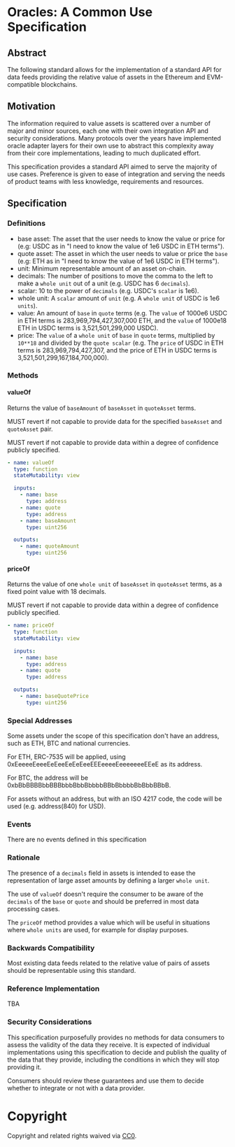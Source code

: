 # Oracles: A Common Use Specification

## Abstract
The following standard allows for the implementation of a standard API for data feeds providing the relative value of assets in the Ethereum and EVM-compatible blockchains.

## Motivation
The information required to value assets is scattered over a number of major and minor sources, each one with their own integration API and security considerations. Many protocols over the years have implemented oracle adapter layers for their own use to abstract this complexity away from their core implementations, leading to much duplicated effort.

This specification provides a standard API aimed to serve the majority of use cases. Preference is given to ease of integration and serving the needs of product teams with less knowledge, requirements and resources.

## Specification

### Definitions
 - base asset: The asset that the user needs to know the value or price for (e.g: USDC as in "I need to know the value of 1e6 USDC in ETH terms").
 - quote asset: The asset in which the user needs to value or price the `base` (e.g: ETH as in "I need to know the value of 1e6 USDC in ETH terms").
 - unit: Minimum representable amount of an asset on-chain.
 - decimals: The number of positions to move the comma to the left to make a `whole unit` out of a unit (e.g. USDC has 6 `decimals`). 
 - scalar: 10 to the power of `decimals` (e.g. USDC's `scalar` is 1e6).
 - whole unit: A `scalar` amount of `unit` (e.g. A `whole unit` of USDC is 1e6 `units`).
 - value: An amount of `base` in `quote` terms (e.g. The `value` of 1000e6 USDC in ETH terms is 283,969,794,427,307,000 ETH, and the `value` of 1000e18 ETH in USDC terms is 3,521,501,299,000 USDC).
 - price: The `value` of a `whole unit` of `base` in `quote` terms, multiplied by `10**18` and divided by the `quote scalar` (e.g. The `price` of USDC in ETH terms is 283,969,794,427,307, and the price of ETH in USDC terms is 3,521,501,299,167,184,700,000).

### Methods

#### valueOf
Returns the value of `baseAmount` of `baseAsset` in `quoteAsset` terms.

MUST revert if not capable to provide data for the specified `baseAsset` and `quoteAsset` pair.

MUST revert if not capable to provide data within a degree of confidence publicly specified.

```yaml
- name: valueOf
  type: function
  stateMutability: view

  inputs:
    - name: base
      type: address
    - name: quote
      type: address
    - name: baseAmount
      type: uint256

  outputs:
    - name: quoteAmount
      type: uint256
```

#### priceOf
Returns the value of one `whole unit` of `baseAsset` in `quoteAsset` terms, as a fixed point value with 18 decimals.

MUST revert if not capable to provide data within a degree of confidence publicly specified.

```yaml
- name: priceOf
  type: function
  stateMutability: view

  inputs:
    - name: base
      type: address
    - name: quote
      type: address

  outputs:
    - name: baseQuotePrice
      type: uint256
```

### Special Addresses
Some assets under the scope of this specification don't have an address, such as ETH, BTC and national currencies.

For ETH, ERC-7535 will be applied, using  0xEeeeeEeeeEeEeeEeEeEeeEEEeeeeEeeeeeeeEEeE as its address.

For BTC, the address will be 0xbBbBBBBbbBBBbbbBbbBbbbbBBbBbbbbBbBbbBBbB.

For assets without an address, but with an ISO 4217 code, the code will be used (e.g. address(840) for USD).

### Events
There are no events defined in this specification

### Rationale
The presence of a `decimals` field in assets is intended to ease the representation of large asset amounts by defining a larger `whole unit`.

The use of `valueOf` doesn't require the consumer to be aware of the `decimals` of the `base` or `quote` and should be preferred in most data processing cases.

The `priceOf` method provides a value which will be useful in situations where `whole units` are used, for example for display purposes.

### Backwards Compatibility
Most existing data feeds related to the relative value of pairs of assets should be representable using this standard.

### Reference Implementation
TBA

### Security Considerations
This specification purposefully provides no methods for data consumers to assess the validity of the data they receive. It is expected of individual implementations using this specification to decide and publish the quality of the data that they provide, including the conditions in which they will stop providing it. 

Consumers should review these guarantees and use them to decide whether to integrate or not with a data provider.

# Copyright
Copyright and related rights waived via [CC0](https://eips.ethereum.org/LICENSE).